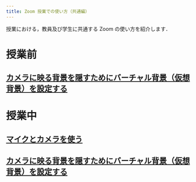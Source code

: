 ```yaml
---
title: Zoom 授業での使い方（共通編）
---
```


授業における，教員及び学生に共通する Zoom の使い方を紹介します．  

# 授業前
## [カメラに映る背景を隠すためにバーチャル背景（仮想背景）を設定する](how/common/virtual_background)

# 授業中
<a name="use_mic_and_camera"> </a>
## [マイクとカメラを使う](how/common/use_mic_and_camera)

## [カメラに映る背景を隠すためにバーチャル背景（仮想背景）を設定する](how/common/virtual_background)
